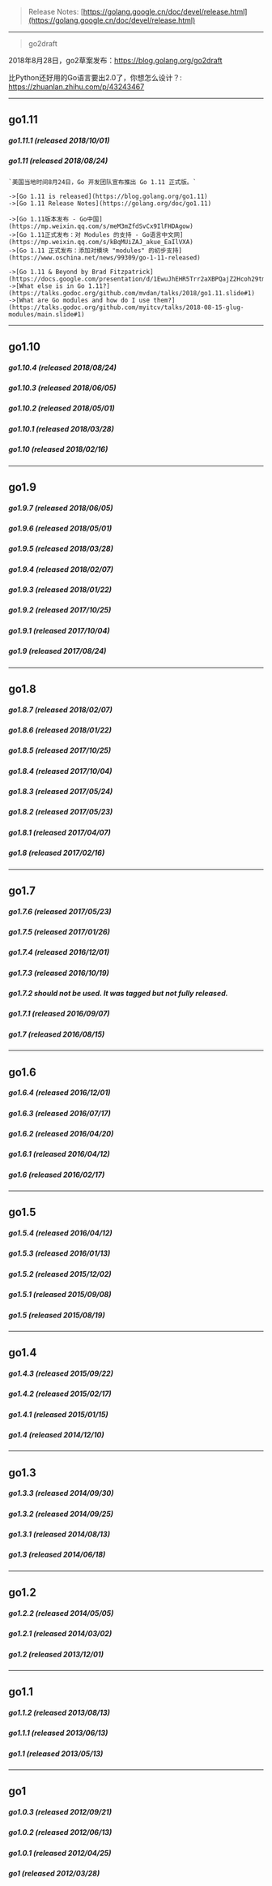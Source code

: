> Release Notes: [https://golang.google.cn/doc/devel/release.html](https://golang.google.cn/doc/devel/release.html)

---

> go2draft

2018年8月28日，go2草案发布：https://blog.golang.org/go2draft

比Python还好用的Go语言要出2.0了，你想怎么设计？: https://zhuanlan.zhihu.com/p/43243467

---

## go1.11
##### go1.11.1 (released 2018/10/01)
##### go1.11 (released 2018/08/24)

    `美国当地时间8月24日，Go 开发团队宣布推出 Go 1.11 正式版。`  

    ->[Go 1.11 is released](https://blog.golang.org/go1.11)  
    ->[Go 1.11 Release Notes](https://golang.org/doc/go1.11)  

    ->[Go 1.11版本发布 - Go中国](https://mp.weixin.qq.com/s/meM3mZfdSvCx9IlFHDAgow)  
    ->[Go 1.11正式发布：对 Modules 的支持 - Go语言中文网](https://mp.weixin.qq.com/s/kBqMUiZAJ_akue_EaIlVXA)  
    ->[Go 1.11 正式发布：添加对模块 "modules" 的初步支持](https://www.oschina.net/news/99309/go-1-11-released)  

    ->[Go 1.11 & Beyond by Brad Fitzpatrick](https://docs.google.com/presentation/d/1EwuJhEHR5Trr2aXBPQajZ2Hcoh29tm_LQCpgfrCnuRk/edit#slide=id.g384b921a69_3_44)  
    ->[What else is in Go 1.11?](https://talks.godoc.org/github.com/mvdan/talks/2018/go1.11.slide#1)  
    ->[What are Go modules and how do I use them?](https://talks.godoc.org/github.com/myitcv/talks/2018-08-15-glug-modules/main.slide#1)  

---

## go1.10

##### go1.10.4 (released 2018/08/24)
##### go1.10.3 (released 2018/06/05)
##### go1.10.2 (released 2018/05/01) 
##### go1.10.1 (released 2018/03/28)
##### go1.10 (released 2018/02/16)

---

## go1.9

##### go1.9.7 (released 2018/06/05)
##### go1.9.6 (released 2018/05/01) 
##### go1.9.5 (released 2018/03/28)
##### go1.9.4 (released 2018/02/07)
##### go1.9.3 (released 2018/01/22)
##### go1.9.2 (released 2017/10/25)
##### go1.9.1 (released 2017/10/04)
##### go1.9 (released 2017/08/24)

---

## go1.8

##### go1.8.7 (released 2018/02/07) 
##### go1.8.6 (released 2018/01/22) 
##### go1.8.5 (released 2017/10/25) 
##### go1.8.4 (released 2017/10/04) 
##### go1.8.3 (released 2017/05/24)
##### go1.8.2 (released 2017/05/23)
##### go1.8.1 (released 2017/04/07) 
##### go1.8 (released 2017/02/16)

---

## go1.7

##### go1.7.6 (released 2017/05/23) 
##### go1.7.5 (released 2017/01/26) 
##### go1.7.4 (released 2016/12/01) 
##### go1.7.3 (released 2016/10/19) 
##### go1.7.2 should not be used. It was tagged but not fully released. 
##### go1.7.1 (released 2016/09/07)
##### go1.7 (released 2016/08/15)

---

## go1.6

##### go1.6.4 (released 2016/12/01)
##### go1.6.3 (released 2016/07/17) 
##### go1.6.2 (released 2016/04/20)
##### go1.6.1 (released 2016/04/12)
##### go1.6 (released 2016/02/17)

---

## go1.5

##### go1.5.4 (released 2016/04/12)
##### go1.5.3 (released 2016/01/13) 
##### go1.5.2 (released 2015/12/02)
##### go1.5.1 (released 2015/09/08) 
##### go1.5 (released 2015/08/19)

---

## go1.4

##### go1.4.3 (released 2015/09/22) 
##### go1.4.2 (released 2015/02/17)
##### go1.4.1 (released 2015/01/15)
##### go1.4 (released 2014/12/10)

---

## go1.3

##### go1.3.3 (released 2014/09/30)
##### go1.3.2 (released 2014/09/25)
##### go1.3.1 (released 2014/08/13)
##### go1.3 (released 2014/06/18)

---

## go1.2

##### go1.2.2 (released 2014/05/05) 
##### go1.2.1 (released 2014/03/02)
##### go1.2 (released 2013/12/01)

---

## go1.1

##### go1.1.2 (released 2013/08/13)
##### go1.1.1 (released 2013/06/13) 
##### go1.1 (released 2013/05/13)

---

## go1

##### go1.0.3 (released 2012/09/21) 
##### go1.0.2 (released 2012/06/13) 
##### go1.0.1 (released 2012/04/25)
##### go1 (released 2012/03/28)